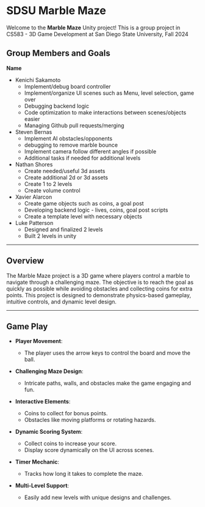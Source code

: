 # SDSU Marble Maze

Welcome to the **Marble Maze** Unity project! This is a group project in CS583 - 3D Game Development at San Diego State University, Fall 2024

## **Group Members and Goals**
**Name**
 - Kenichi Sakamoto 
    - Implement/debug board controller 
    - Implement/organize UI scenes such as Menu, level selection, game over
    - Debugging backend logic
    - Code optimization to make interactions between scenes/objects easier
    - Managing Github pull requests/merging 
 - Steven Bernas
    - Implement AI obstacles/opponents
    - debugging to remove marble bounce
    - Implement camera follow different angles if possible
    - Additional tasks if needed for additional levels
 - Nathan Shores 
    - Create needed/useful 3d assets
    - Create additional 2d or 3d assets
    - Create 1 to 2 levels 
    - Create volume control 
 - Xavier Alarcon
    - Create game objects such as coins, a goal post
    - Developing backend logic - lives, coins, goal post scripts
    - Create a template level with necessary objects 
 - Luke Patterson
    - Designed and finalized 2 levels
    - Built 2 levels in unity

---

## **Overview**

The Marble Maze project is a 3D game where players control a marble to navigate through a challenging maze. The objective is to reach the goal as quickly as possible while avoiding obstacles and collecting coins for extra points. This project is designed to demonstrate physics-based gameplay, intuitive controls, and dynamic level design.

---

## **Game Play**
- **Player Movement**:
  - The player uses the arrow keys to control the board and move the ball.
  
- **Challenging Maze Design**:
  - Intricate paths, walls, and obstacles make the game engaging and fun.

- **Interactive Elements**:
  - Coins to collect for bonus points.
  - Obstacles like moving platforms or rotating hazards.
  
- **Dynamic Scoring System**:
  - Collect coins to increase your score.
  - Display score dynamically on the UI across scenes.

- **Timer Mechanic**:
  - Tracks how long it takes to complete the maze.

- **Multi-Level Support**:
  - Easily add new levels with unique designs and challenges.